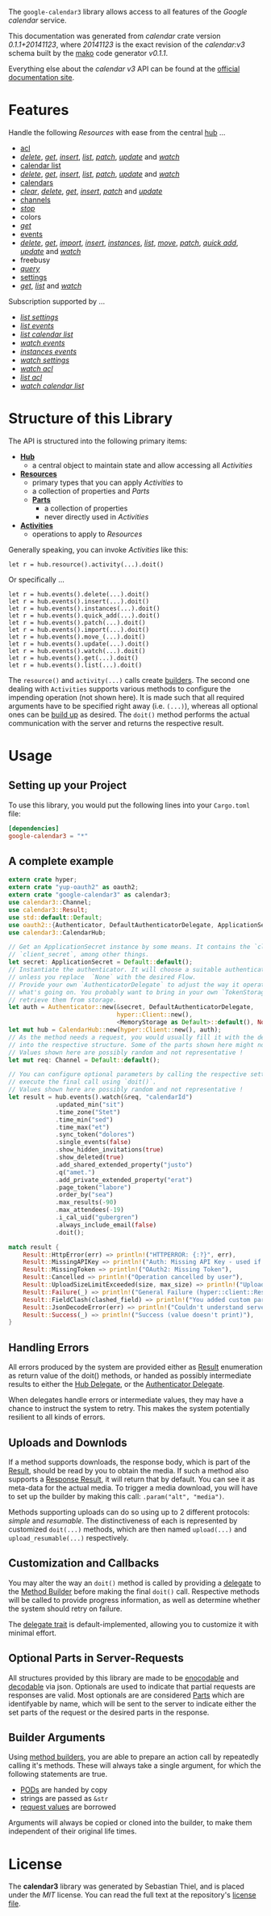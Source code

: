 <!---
DO NOT EDIT !
This file was generated automatically from 'src/mako/README.md.mako'
DO NOT EDIT !
-->
The `google-calendar3` library allows access to all features of the *Google calendar* service.

This documentation was generated from *calendar* crate version *0.1.1+20141123*, where *20141123* is the exact revision of the *calendar:v3* schema built by the [mako](http://www.makotemplates.org/) code generator *v0.1.1*.

Everything else about the *calendar* *v3* API can be found at the
[official documentation site](https://developers.google.com/google-apps/calendar/firstapp).
# Features

Handle the following *Resources* with ease from the central [hub](http://byron.github.io/google-apis-rs/google-calendar3/struct.CalendarHub.html) ... 

* [acl](http://byron.github.io/google-apis-rs/google-calendar3/struct.Acl.html)
 * [*delete*](http://byron.github.io/google-apis-rs/google-calendar3/struct.AclDeleteCall.html), [*get*](http://byron.github.io/google-apis-rs/google-calendar3/struct.AclGetCall.html), [*insert*](http://byron.github.io/google-apis-rs/google-calendar3/struct.AclInsertCall.html), [*list*](http://byron.github.io/google-apis-rs/google-calendar3/struct.AclListCall.html), [*patch*](http://byron.github.io/google-apis-rs/google-calendar3/struct.AclPatchCall.html), [*update*](http://byron.github.io/google-apis-rs/google-calendar3/struct.AclUpdateCall.html) and [*watch*](http://byron.github.io/google-apis-rs/google-calendar3/struct.AclWatchCall.html)
* [calendar list](http://byron.github.io/google-apis-rs/google-calendar3/struct.CalendarList.html)
 * [*delete*](http://byron.github.io/google-apis-rs/google-calendar3/struct.CalendarListDeleteCall.html), [*get*](http://byron.github.io/google-apis-rs/google-calendar3/struct.CalendarListGetCall.html), [*insert*](http://byron.github.io/google-apis-rs/google-calendar3/struct.CalendarListInsertCall.html), [*list*](http://byron.github.io/google-apis-rs/google-calendar3/struct.CalendarListListCall.html), [*patch*](http://byron.github.io/google-apis-rs/google-calendar3/struct.CalendarListPatchCall.html), [*update*](http://byron.github.io/google-apis-rs/google-calendar3/struct.CalendarListUpdateCall.html) and [*watch*](http://byron.github.io/google-apis-rs/google-calendar3/struct.CalendarListWatchCall.html)
* [calendars](http://byron.github.io/google-apis-rs/google-calendar3/struct.Calendar.html)
 * [*clear*](http://byron.github.io/google-apis-rs/google-calendar3/struct.CalendarClearCall.html), [*delete*](http://byron.github.io/google-apis-rs/google-calendar3/struct.CalendarDeleteCall.html), [*get*](http://byron.github.io/google-apis-rs/google-calendar3/struct.CalendarGetCall.html), [*insert*](http://byron.github.io/google-apis-rs/google-calendar3/struct.CalendarInsertCall.html), [*patch*](http://byron.github.io/google-apis-rs/google-calendar3/struct.CalendarPatchCall.html) and [*update*](http://byron.github.io/google-apis-rs/google-calendar3/struct.CalendarUpdateCall.html)
* [channels](http://byron.github.io/google-apis-rs/google-calendar3/struct.Channel.html)
 * [*stop*](http://byron.github.io/google-apis-rs/google-calendar3/struct.ChannelStopCall.html)
* colors
 * [*get*](http://byron.github.io/google-apis-rs/google-calendar3/struct.ColorGetCall.html)
* [events](http://byron.github.io/google-apis-rs/google-calendar3/struct.Event.html)
 * [*delete*](http://byron.github.io/google-apis-rs/google-calendar3/struct.EventDeleteCall.html), [*get*](http://byron.github.io/google-apis-rs/google-calendar3/struct.EventGetCall.html), [*import*](http://byron.github.io/google-apis-rs/google-calendar3/struct.EventImportCall.html), [*insert*](http://byron.github.io/google-apis-rs/google-calendar3/struct.EventInsertCall.html), [*instances*](http://byron.github.io/google-apis-rs/google-calendar3/struct.EventInstanceCall.html), [*list*](http://byron.github.io/google-apis-rs/google-calendar3/struct.EventListCall.html), [*move*](http://byron.github.io/google-apis-rs/google-calendar3/struct.EventMoveCall.html), [*patch*](http://byron.github.io/google-apis-rs/google-calendar3/struct.EventPatchCall.html), [*quick add*](http://byron.github.io/google-apis-rs/google-calendar3/struct.EventQuickAddCall.html), [*update*](http://byron.github.io/google-apis-rs/google-calendar3/struct.EventUpdateCall.html) and [*watch*](http://byron.github.io/google-apis-rs/google-calendar3/struct.EventWatchCall.html)
* freebusy
 * [*query*](http://byron.github.io/google-apis-rs/google-calendar3/struct.FreebusyQueryCall.html)
* [settings](http://byron.github.io/google-apis-rs/google-calendar3/struct.Setting.html)
 * [*get*](http://byron.github.io/google-apis-rs/google-calendar3/struct.SettingGetCall.html), [*list*](http://byron.github.io/google-apis-rs/google-calendar3/struct.SettingListCall.html) and [*watch*](http://byron.github.io/google-apis-rs/google-calendar3/struct.SettingWatchCall.html)


Subscription supported by ...

* [*list settings*](http://byron.github.io/google-apis-rs/google-calendar3/struct.SettingListCall.html)
* [*list events*](http://byron.github.io/google-apis-rs/google-calendar3/struct.EventListCall.html)
* [*list calendar list*](http://byron.github.io/google-apis-rs/google-calendar3/struct.CalendarListListCall.html)
* [*watch events*](http://byron.github.io/google-apis-rs/google-calendar3/struct.EventWatchCall.html)
* [*instances events*](http://byron.github.io/google-apis-rs/google-calendar3/struct.EventInstanceCall.html)
* [*watch settings*](http://byron.github.io/google-apis-rs/google-calendar3/struct.SettingWatchCall.html)
* [*watch acl*](http://byron.github.io/google-apis-rs/google-calendar3/struct.AclWatchCall.html)
* [*list acl*](http://byron.github.io/google-apis-rs/google-calendar3/struct.AclListCall.html)
* [*watch calendar list*](http://byron.github.io/google-apis-rs/google-calendar3/struct.CalendarListWatchCall.html)



# Structure of this Library

The API is structured into the following primary items:

* **[Hub](http://byron.github.io/google-apis-rs/google-calendar3/struct.CalendarHub.html)**
    * a central object to maintain state and allow accessing all *Activities*
* **[Resources](http://byron.github.io/google-apis-rs/google-calendar3/trait.Resource.html)**
    * primary types that you can apply *Activities* to
    * a collection of properties and *Parts*
    * **[Parts](http://byron.github.io/google-apis-rs/google-calendar3/trait.Part.html)**
        * a collection of properties
        * never directly used in *Activities*
* **[Activities](http://byron.github.io/google-apis-rs/google-calendar3/trait.CallBuilder.html)**
    * operations to apply to *Resources*

Generally speaking, you can invoke *Activities* like this:

```Rust,ignore
let r = hub.resource().activity(...).doit()
```

Or specifically ...

```ignore
let r = hub.events().delete(...).doit()
let r = hub.events().insert(...).doit()
let r = hub.events().instances(...).doit()
let r = hub.events().quick_add(...).doit()
let r = hub.events().patch(...).doit()
let r = hub.events().import(...).doit()
let r = hub.events().move_(...).doit()
let r = hub.events().update(...).doit()
let r = hub.events().watch(...).doit()
let r = hub.events().get(...).doit()
let r = hub.events().list(...).doit()
```

The `resource()` and `activity(...)` calls create [builders][builder-pattern]. The second one dealing with `Activities` 
supports various methods to configure the impending operation (not shown here). It is made such that all required arguments have to be 
specified right away (i.e. `(...)`), whereas all optional ones can be [build up][builder-pattern] as desired.
The `doit()` method performs the actual communication with the server and returns the respective result.

# Usage

## Setting up your Project

To use this library, you would put the following lines into your `Cargo.toml` file:

```toml
[dependencies]
google-calendar3 = "*"
```

## A complete example

```Rust
extern crate hyper;
extern crate "yup-oauth2" as oauth2;
extern crate "google-calendar3" as calendar3;
use calendar3::Channel;
use calendar3::Result;
use std::default::Default;
use oauth2::{Authenticator, DefaultAuthenticatorDelegate, ApplicationSecret, MemoryStorage};
use calendar3::CalendarHub;

// Get an ApplicationSecret instance by some means. It contains the `client_id` and 
// `client_secret`, among other things.
let secret: ApplicationSecret = Default::default();
// Instantiate the authenticator. It will choose a suitable authentication flow for you, 
// unless you replace  `None` with the desired Flow.
// Provide your own `AuthenticatorDelegate` to adjust the way it operates and get feedback about 
// what's going on. You probably want to bring in your own `TokenStorage` to persist tokens and
// retrieve them from storage.
let auth = Authenticator::new(&secret, DefaultAuthenticatorDelegate,
                              hyper::Client::new(),
                              <MemoryStorage as Default>::default(), None);
let mut hub = CalendarHub::new(hyper::Client::new(), auth);
// As the method needs a request, you would usually fill it with the desired information
// into the respective structure. Some of the parts shown here might not be applicable !
// Values shown here are possibly random and not representative !
let mut req: Channel = Default::default();

// You can configure optional parameters by calling the respective setters at will, and
// execute the final call using `doit()`.
// Values shown here are possibly random and not representative !
let result = hub.events().watch(&req, "calendarId")
             .updated_min("sit")
             .time_zone("Stet")
             .time_min("sed")
             .time_max("et")
             .sync_token("dolores")
             .single_events(false)
             .show_hidden_invitations(true)
             .show_deleted(true)
             .add_shared_extended_property("justo")
             .q("amet.")
             .add_private_extended_property("erat")
             .page_token("labore")
             .order_by("sea")
             .max_results(-90)
             .max_attendees(-19)
             .i_cal_uid("gubergren")
             .always_include_email(false)
             .doit();

match result {
    Result::HttpError(err) => println!("HTTPERROR: {:?}", err),
    Result::MissingAPIKey => println!("Auth: Missing API Key - used if there are no scopes"),
    Result::MissingToken => println!("OAuth2: Missing Token"),
    Result::Cancelled => println!("Operation cancelled by user"),
    Result::UploadSizeLimitExceeded(size, max_size) => println!("Upload size too big: {} of {}", size, max_size),
    Result::Failure(_) => println!("General Failure (hyper::client::Response doesn't print)"),
    Result::FieldClash(clashed_field) => println!("You added custom parameter which is part of builder: {:?}", clashed_field),
    Result::JsonDecodeError(err) => println!("Couldn't understand server reply - maybe API needs update: {:?}", err),
    Result::Success(_) => println!("Success (value doesn't print)"),
}

```
## Handling Errors

All errors produced by the system are provided either as [Result](http://byron.github.io/google-apis-rs/google-calendar3/enum.Result.html) enumeration as return value of 
the doit() methods, or handed as possibly intermediate results to either the 
[Hub Delegate](http://byron.github.io/google-apis-rs/google-calendar3/trait.Delegate.html), or the [Authenticator Delegate](http://byron.github.io/google-apis-rs/google-calendar3/../yup-oauth2/trait.AuthenticatorDelegate.html).

When delegates handle errors or intermediate values, they may have a chance to instruct the system to retry. This 
makes the system potentially resilient to all kinds of errors.

## Uploads and Downlods
If a method supports downloads, the response body, which is part of the [Result](http://byron.github.io/google-apis-rs/google-calendar3/enum.Result.html), should be
read by you to obtain the media.
If such a method also supports a [Response Result](http://byron.github.io/google-apis-rs/google-calendar3/trait.ResponseResult.html), it will return that by default.
You can see it as meta-data for the actual media. To trigger a media download, you will have to set up the builder by making
this call: `.param("alt", "media")`.

Methods supporting uploads can do so using up to 2 different protocols: 
*simple* and *resumable*. The distinctiveness of each is represented by customized 
`doit(...)` methods, which are then named `upload(...)` and `upload_resumable(...)` respectively.

## Customization and Callbacks

You may alter the way an `doit()` method is called by providing a [delegate](http://byron.github.io/google-apis-rs/google-calendar3/trait.Delegate.html) to the 
[Method Builder](http://byron.github.io/google-apis-rs/google-calendar3/trait.CallBuilder.html) before making the final `doit()` call. 
Respective methods will be called to provide progress information, as well as determine whether the system should 
retry on failure.

The [delegate trait](http://byron.github.io/google-apis-rs/google-calendar3/trait.Delegate.html) is default-implemented, allowing you to customize it with minimal effort.

## Optional Parts in Server-Requests

All structures provided by this library are made to be [enocodable](http://byron.github.io/google-apis-rs/google-calendar3/trait.RequestValue.html) and 
[decodable](http://byron.github.io/google-apis-rs/google-calendar3/trait.ResponseResult.html) via json. Optionals are used to indicate that partial requests are responses are valid.
Most optionals are are considered [Parts](http://byron.github.io/google-apis-rs/google-calendar3/trait.Part.html) which are identifyable by name, which will be sent to 
the server to indicate either the set parts of the request or the desired parts in the response.

## Builder Arguments

Using [method builders](http://byron.github.io/google-apis-rs/google-calendar3/trait.CallBuilder.html), you are able to prepare an action call by repeatedly calling it's methods.
These will always take a single argument, for which the following statements are true.

* [PODs][wiki-pod] are handed by copy
* strings are passed as `&str`
* [request values](http://byron.github.io/google-apis-rs/google-calendar3/trait.RequestValue.html) are borrowed

Arguments will always be copied or cloned into the builder, to make them independent of their original life times.

[wiki-pod]: http://en.wikipedia.org/wiki/Plain_old_data_structure
[builder-pattern]: http://en.wikipedia.org/wiki/Builder_pattern
[google-go-api]: https://github.com/google/google-api-go-client

# License
The **calendar3** library was generated by Sebastian Thiel, and is placed 
under the *MIT* license.
You can read the full text at the repository's [license file][repo-license].

[repo-license]: https://github.com/Byron/google-apis-rs/LICENSE.md
